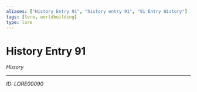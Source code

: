 ```yaml
---
aliases: ["History Entry 91", "history entry 91", "91 Entry History"]
tags: [lore, worldbuilding]
type: lore
---
```


# History Entry 91

*History*

---
*ID: LORE00090*